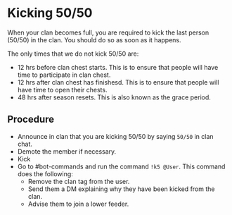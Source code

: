 # Kicking 50/50

When your clan becomes full, you are required to kick the last person (50/50) in the clan. You should do so as soon as it happens.

The only times that we do not kick 50/50 are:
- 12 hrs before clan chest starts. This is to ensure that people will have time to participate in clan chest.
- 12 hrs after clan chest has finishesd. This is to ensure that people will have time to open their chests.
- 48 hrs after season resets. This is also known as the grace period.

## Procedure

- Announce in clan that you are kicking 50/50 by saying `50/50` in clan chat.
- Demote the member if necessary.
- Kick
- Go to #bot-commands and run the command `!k5 @User`. This command does the following:
    - Remove the clan tag from the user.
    - Send them a DM explaining why they have been kicked from the clan.
    - Advise them to join a lower feeder.
